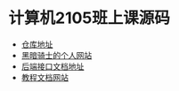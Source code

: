 # 计算机2105班上课源码

- [仓库地址](https://gitee.com/huhuiyu/jsj2105)
- [黑暗骑士的个人网站](https://huhuiyu.top/)
- [后端接口文档地址](https://service.huhuiyu.top/teach_project_service/doc.html)
- [教程文档网站](https://document.huhuiyu.top/)
